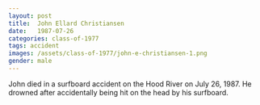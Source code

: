 ```yaml
---
layout: post
title:  John Ellard Christiansen
date:   1987-07-26
categories: class-of-1977
tags: accident
images: /assets/class-of-1977/john-e-christiansen-1.png
gender: male
---
```

John died in a surfboard accident on the Hood River on July 26, 1987. He drowned after accidentally being hit on the head by his surfboard.
